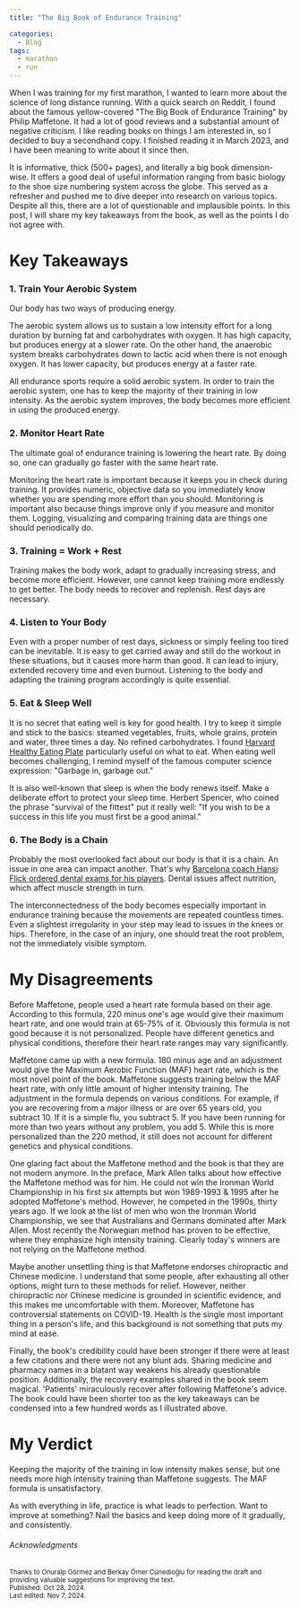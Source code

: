 ```yaml
---
title: "The Big Book of Endurance Training"

categories:
  - Blog
tags:
  - marathon
  - run
---
```


When I was training for my first marathon, I wanted to learn more about the science of long distance running. With a quick search on Reddit, I found about the famous yellow-covered "The Big Book of Endurance Training" by Philip Maffetone. It had a lot of good reviews and a substantial amount of negative criticism. I like reading books on things I am interested in, so I decided to buy a secondhand copy. I finished reading it in March 2023, and I have been meaning to write about it since then.

It is informative, thick (500+ pages), and literally a big book dimension-wise. It offers a good deal of useful information ranging from basic biology to the shoe size numbering system across the globe. This served as a refresher and pushed me to dive deeper into research on various topics. Despite all this, there are a lot of questionable and implausible points. In this post, I will share my key takeaways from the book, as well as the points I do not agree with.

# Key Takeaways

### 1. Train Your Aerobic System

Our body has two ways of producing energy.

The aerobic system allows us to sustain a low intensity effort for a long duration by burning fat and carbohydrates with oxygen. It has high capacity, but produces energy at a slower rate. On the other hand, the anaerobic system breaks carbohydrates down to lactic acid when there is not enough oxygen. It has lower capacity, but produces energy at a faster rate.

All endurance sports require a solid aerobic system. In order to train the aerobic system, one has to keep the majority of their training in low intensity. As the aerobic system improves, the body becomes more efficient in using the produced energy.

### 2. Monitor Heart Rate

The ultimate goal of endurance training is lowering the heart rate. By doing so, one can gradually go faster with the same heart rate.

Monitoring the heart rate is important because it keeps you in check during training. It provides numeric, objective data so you immediately know whether you are spending more effort than you should. Monitoring is important also because things improve only if you measure and monitor them. Logging, visualizing and comparing training data are things one should periodically do.

### 3. Training = Work + Rest

Training makes the body work, adapt to gradually increasing stress, and become more efficient. However, one cannot keep training more endlessly to get better. The body needs to recover and replenish. Rest days are necessary.

### 4. Listen to Your Body

Even with a proper number of rest days, sickness or simply feeling too tired can be inevitable. It is easy to get carried away and still do the workout in these situations, but it causes more harm than good. It can lead to injury, extended recovery time and even burnout. Listening to the body and adapting the training program accordingly is quite essential.

### 5. Eat & Sleep Well

It is no secret that eating well is key for good health. I try to keep it simple and stick to the basics: steamed vegetables, fruits, whole grains, protein and water, three times a day. No refined carbohydrates. I found [Harvard Healthy Eating Plate](https://nutritionsource.hsph.harvard.edu/healthy-eating-plate/) particularly useful on what to eat. When eating well becomes challenging, I remind myself of the famous computer science expression: "Garbage in, garbage out."

It is also well-known that sleep is when the body renews itself. Make a deliberate effort to protect your sleep time. Herbert Spencer, who coined the phrase "survival of the fittest" put it really well: "If you wish to be a success in this life you must first be a good animal."

### 6. The Body is a Chain

Probably the most overlooked fact about our body is that it is a chain. An issue in one area can impact another. That's why [Barcelona coach Hansi Flick ordered dental exams for his players](https://www.barcablaugranes.com/2024/7/12/24197138/hansi-flick-orders-dental-exams-for-all-barcelona-players). Dental issues affect nutrition, which affect muscle strength in turn.

The interconnectedness of the body becomes especially important in endurance training because the movements are repeated countless times. Even a slightest irregularity in your step may lead to issues in the knees or hips. Therefore, in the case of an injury, one should treat the root problem, not the immediately visible symptom.

# My Disagreements

Before Maffetone, people used a heart rate formula based on their age. According to this formula, 220 minus one's age would give their maximum heart rate, and one would train at 65-75% of it. Obviously this formula is not good because it is not personalized. People have different genetics and physical conditions, therefore their heart rate ranges may vary significantly.

Maffetone came up with a new formula. 180 minus age and an adjustment would give the Maximum Aerobic Function (MAF) heart rate, which is the most novel point of the book. Maffetone suggests training below the MAF heart rate, with only little amount of higher intensity training. The adjustment in the formula depends on various conditions. For example, if you are recovering from a major illness or are over 65 years old, you subtract 10. If it is a simple flu, you subtract 5. If you have been running for more than two years without any problem, you add 5. While this is more personalized than the 220 method, it still does not account for different genetics and physical conditions.

One glaring fact about the Maffetone method and the book is that they are not modern anymore. In the preface, Mark Allen talks about how effective the Maffetone method was for him. He could not win the Ironman World Championship in his first six attempts but won 1989-1993 & 1995 after he adopted Maffetone's method. However, he competed in the 1990s, thirty years ago. If we look at the list of men who won the Ironman World Championship, we see that Australians and Germans dominated after Mark Allen. Most recently the Norwegian method has proven to be effective, where they emphasize high intensity training. Clearly today's winners are not relying on the Maffetone method.

Maybe another unsettling thing is that Maffetone endorses chiropractic and Chinese medicine. I understand that some people, after exhausting all other options, might turn to these methods for relief. However, neither chiropractic nor Chinese medicine is grounded in scientific evidence, and this makes me uncomfortable with them. Moreover, Maffetone has controversial statements on COVID-19. Health is the single most important thing in a person's life, and this background is not something that puts my mind at ease.

Finally, the book's credibility could have been stronger if there were at least a few citations and there were not any blunt ads. Sharing medicine and pharmacy names in a blatant way weakens his already questionable position. Additionally, the recovery examples shared in the book seem magical. 'Patients' miraculously recover after following Maffetone's advice. The book could have been shorter too as the key takeaways can be condensed into a few hundred words as I illustrated above.

# My Verdict

Keeping the majority of the training in low intensity makes sense, but one needs more high intensity training than Maffetone suggests. The MAF formula is unsatisfactory.

As with everything in life, practice is what leads to perfection. Want to improve at something? Nail the basics and keep doing more of it gradually, and consistently.

###### Acknowledgments
<small>Thanks to Onuralp Görmez and Berkay Ömer Cünedioğlu for reading the draft and providing valuable suggestions for improving the text.<br>
Published: Oct 28, 2024.<br>
Last edited: Nov 7, 2024.</small>
